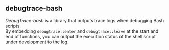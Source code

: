 ## debugtrace-bash

*DebugTrace-bash* is a library that outputs trace logs when debugging Bash scripts.  
By embedding `debugtrace::enter` and `debugtrace::leave` at the start and end of functions, you can output the execution status of the shell script under development to the log.
